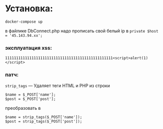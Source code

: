 # Установка:
`docker-compose up`

в файлике DbConnect.php надо прописать свой белый ip в 
`private $host = '45.143.94.xx';`

### эксплуатация xss:
`1111111111111111111111111111111111111111111111111<script>alert(1)</script>`

### патч:
`strip_tags` — Удаляет теги HTML и PHP из строки

```
$name = $_POST['name'];
$post = $_POST['post'];
```

преобразовать в 

```
$name = strip_tags($_POST['name']);
$post = strip_tags($_POST['post']);
```
